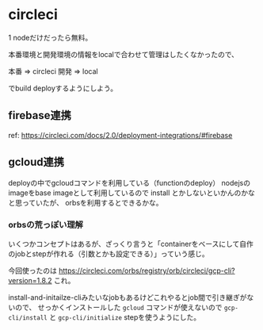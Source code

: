 # circleci

1 nodeだけだったら無料。

本番環境と開発環境の情報をlocalで合わせて管理はしたくなかったので、

本番 => circleci
開発 => local

でbuild deployするようにしよう。

## firebase連携

ref: https://circleci.com/docs/2.0/deployment-integrations/#firebase

## gcloud連携

deployの中でgcloudコマンドを利用している（functionのdeploy）
nodejsのimageをbase imageとして利用しているので install とかしないといかんのかなと思っていたが、
orbsを利用するとできるかな。

### orbsの荒っぽい理解

いくつかコンセプトはあるが、ざっくり言うと「containerをベースにして自作のjobとstepが作れる（引数とかも設定できる）」っていう感じ。

今回使ったのは https://circleci.com/orbs/registry/orb/circleci/gcp-cli?version=1.8.2 これ。

install-and-initailze-cliみたいなjobもあるけどこれやるとjob間で引き継ぎがないので、
せっかくインストールした `gcloud` コマンドが使えないので `gcp-cli/install` と `gcp-cli/initialize` stepを使うようにした。
